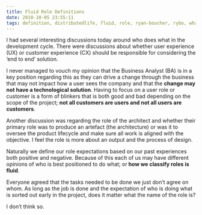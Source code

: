 ```yaml
---
title: Fluid Role Definitions
date: 2010-10-05 23:55:11
tags: definition, distributedlife, fluid, role, ryan-boucher, rybo, whatever, 
---
```

I had several interesting discussions today around who does what in the development cycle. There were discussions about whether user experience (UX) or customer experience (CX) should be responsible for considering the ‘end to end’ solution.

I never managed to vouch my opinion that the Business Analyst (BA) is in a key position regarding this as they can drive a change through the business that may not impact how a user sees the company and that the <strong>change may not have a technological solution</strong>. Having to focus on a user role or customer is a form of blinkers that is both good and bad depending on the scope of the project; <strong>not all customers are users and not all users are customers</strong>.

Another discussion was regarding the role of the architect and whether their primary role was to produce an artefact (the architecture) or was it to oversee the product lifecycle and make sure all work is aligned with the objective. I feel the role is more about an output and the process of design.

Naturally we define our role expectations based on our past experiences both positive and negative. Because of this each of us may have different opinions of who is best positioned to do what; or<strong> how we classify roles is fluid</strong>.

Everyone agreed that the tasks needed to be done we just don’t agree on whom. As long as the job is done and the expectation of who is doing what is sorted out early in the project, does it matter what the name of the role is?

I don’t think so.
